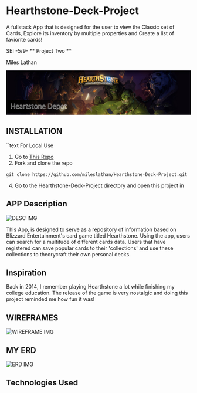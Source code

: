 # Hearthstone-Deck-Project
A fullstack App that is designed for the user to view the Classic set of Cards, Explore its inventory by multiple properties and Create a list of faviorite cards!

SEI -5/9- ** Project Two **

Miles Lathan

![Banner IMG](/img/banner1.png)

## INSTALLATION
``text
For Local Use
1. Go to [This Repo](http://github.com/mileslathan/Hearthstone-Deck-Project.git)
2. Fork and clone the repo
```text
git clone https://github.com/mileslathan/Hearthstone-Deck-Project.git
```
4. Go to the Hearthstone-Deck-Project directory and open this project in

## APP Description
![DESC IMG](https://bnetcmsus-a.akamaihd.net/cms/content_entry_media/t1/T186VQOQFRJN1622064439114.png)

This App, is designed to serve as a repository of information based on Blizzard Entertainment's card game titled Hearthstone. Using the app, users can search for a multitude of different cards data. Users that have registered can save popular cards to their 'collections' and use these collections to theorycraft their own personal decks.


## Inspiration
Back in 2014, I remember playing Hearthstone a lot while finishing my college education. The release of the game is very nostalgic and doing this project reminded me how fun it was!

## WIREFRAMES
![WIREFRAME IMG](/img/HSProjectWireFrame1.png)

## MY ERD
![ERD IMG](/img/HSProjectERD.png)

## Technologies Used
